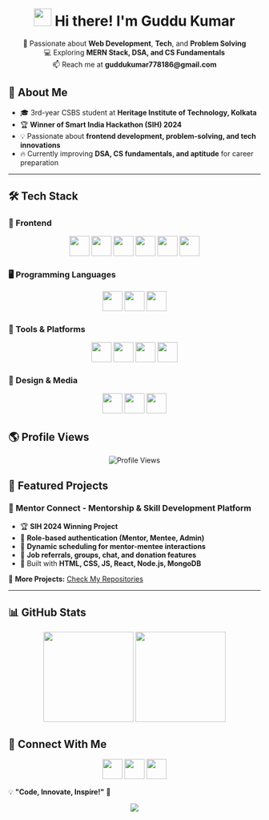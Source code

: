 <!--
**guddu8409/guddu8409** is a ✨ _special_ ✨ repository because its `README.md` (this file) appears on your GitHub profile.

Here are some ideas to get you started:

- 🔭 I’m currently working on ...
- 🌱 I’m currently learning ...
- 👯 I’m looking to collaborate on ...
- 🤔 I’m looking for help with ...
- 💬 Ask me about ...
- 📫 How to reach me: ...
- 😄 Pronouns: ...
- ⚡ Fun fact: ...
-->
<h1 align="center">
  <img src="https://media.giphy.com/media/hvRJCLFzcasrR4ia7z/giphy.gif" width="35px">
  Hi there! I'm <strong>Guddu Kumar</strong>
</h1>

<p align="center">
  🚀 Passionate about <strong>Web Development</strong>, <strong>Tech</strong>, and <strong>Problem Solving</strong> <br>
  💻 Exploring <strong>MERN Stack, DSA, and CS Fundamentals</strong> <br>
  📫 Reach me at <strong>guddukumar778186@gmail.com</strong>
</p>


## 🚀 About Me

- 🎓 3rd-year CSBS student at **Heritage Institute of Technology, Kolkata**
- 🏆 **Winner of Smart India Hackathon (SIH) 2024**
- 💡 Passionate about **frontend development, problem-solving, and tech innovations**
- 🔥 Currently improving **DSA, CS fundamentals, and aptitude** for career preparation

---

## 🛠 Tech Stack

### 🚀 Frontend
<p align="center">
  <img src="https://cdn.jsdelivr.net/gh/devicons/devicon/icons/html5/html5-original.svg" height="40"/>
  <img src="https://cdn.jsdelivr.net/gh/devicons/devicon/icons/css3/css3-original.svg" height="40"/>
  <img src="https://cdn.jsdelivr.net/gh/devicons/devicon/icons/javascript/javascript-original.svg" height="40"/>
  <img src="https://cdn.jsdelivr.net/gh/devicons/devicon/icons/react/react-original.svg" height="40"/>
  <img src="https://cdn.jsdelivr.net/gh/devicons/devicon/icons/bootstrap/bootstrap-original.svg" height="40"/>
  <img src="https://cdn.jsdelivr.net/gh/devicons/devicon/icons/tailwindcss/tailwindcss-original.svg" height="40"/>
</p>

<!-- ### ⚙️ Backend
<p align="center">
  <img src="https://cdn.jsdelivr.net/gh/devicons/devicon/icons/nodejs/nodejs-original.svg" height="40"/>
  <img src="https://cdn.jsdelivr.net/gh/devicons/devicon/icons/express/express-original.svg" height="40"/>
  <img src="https://cdn.jsdelivr.net/gh/devicons/devicon/icons/mongodb/mongodb-original.svg" height="40"/>
</p>
-->

### 🖥️ Programming Languages
<p align="center">
  <img src="https://cdn.jsdelivr.net/gh/devicons/devicon/icons/c/c-original.svg" height="40"/>
  <img src="https://cdn.jsdelivr.net/gh/devicons/devicon/icons/java/java-original.svg" height="40"/>
  <img src="https://cdn.jsdelivr.net/gh/devicons/devicon/icons/cplusplus/cplusplus-original.svg" height="40"/>
</p>

### 🔧 Tools & Platforms
<p align="center">
  <img src="https://cdn.jsdelivr.net/gh/devicons/devicon/icons/git/git-original.svg" height="40"/>
  <img src="https://cdn.jsdelivr.net/gh/devicons/devicon/icons/github/github-original.svg" height="40"/>
  <img src="https://cdn.jsdelivr.net/gh/devicons/devicon/icons/latex/latex-original.svg" height="40"/>
  <img src="https://cdn.jsdelivr.net/gh/devicons/devicon/icons/googlecloud/googlecloud-original.svg" height="40"/>
</p>

### 🎨 Design & Media
<p align="center">
  <img src="https://cdn.jsdelivr.net/gh/devicons/devicon/icons/illustrator/illustrator-plain.svg" height="40"/>
  <img src="https://cdn.jsdelivr.net/gh/devicons/devicon/icons/canva/canva-original.svg" height="40"/>
  <img src="https://cdn.jsdelivr.net/gh/devicons/devicon/icons/photoshop/photoshop-plain.svg" height="40"/>
</p>


## 🌎 Profile Views
<p align="center">
  <img src="https://komarev.com/ghpvc/?username=guddu8409&label=Profile%20Views&color=blue&style=flat" alt="Profile Views" />
</p>



## 📌 Featured Projects

### 🎯 Mentor Connect - Mentorship & Skill Development Platform
- 🏆 **SIH 2024 Winning Project**
- 🔹 **Role-based authentication (Mentor, Mentee, Admin)**
- 🔹 **Dynamic scheduling for mentor-mentee interactions**
- 🔹 **Job referrals, groups, chat, and donation features**
- 🚀 Built with **HTML, CSS, JS, React, Node.js, MongoDB**

🔗 **More Projects:** [Check My Repositories](https://github.com/guddu8409?tab=repositories)

---

## 📊 GitHub Stats

<div align="center">
  <img src="https://github-readme-stats.vercel.app/api?username=guddu8409&show_icons=true&theme=radical" height="180px"/>
  <img src="https://github-readme-stats.vercel.app/api/top-langs/?username=guddu8409&layout=compact&theme=radical" height="180px"/>
</div>

## 🔗 Connect With Me

<p align="center">
  <a href="https://www.linkedin.com/in/guddukr8409/" target="_blank" style="text-decoration: none; display: inline-block;">
    <img src="https://cdn.jsdelivr.net/gh/devicons/devicon/icons/linkedin/linkedin-original.svg" height="40"/>
  </a>
  <a href="https://github.com/guddu8409" target="_blank" style="text-decoration: none; display: inline-block;">
    <img src="https://cdn.jsdelivr.net/gh/devicons/devicon/icons/github/github-original.svg" height="40"/>
  </a>
  <a href="mailto:guddukumar778186@gmail.com" target="_blank" style="text-decoration: none; display: inline-block;">
    <img src="https://upload.wikimedia.org/wikipedia/commons/4/4e/Gmail_Icon.png" height="40"/>
  </a>
</p>




💡 **"Code, Innovate, Inspire!"** 🚀

<p align="center">
  <img src="https://readme-typing-svg.herokuapp.com?font=Fira+Code&size=25&duration=3000&pause=500&color=F70000&center=true&vCenter=true&width=435&lines=Thank+You+for+visiting!;Happy+Coding+😊" />
</p>



